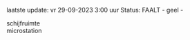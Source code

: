 laatste update: 
vr 29-09-2023  3:00   uur 
Status: FAALT - geel - 
<div class="service Y">schijfruimte</div><div class="service Y">microstation</div>